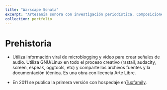 ```yaml
---
title: "Warscape Sonata"
excerpt: "Artesanía sonora con investigación periodística. Composiciones de paisaje sonoro y acciones multimedia sobre la narcoguerra en México.<br/><img src='/io/images/wsban01.png'>"
collection: portfolio
---
```


# Prehistoria
 - Utiliza información viral de microblogging y video para crear señales de audio. Utiliza GNU/Linux en todo el proceso creativo (rsstail, audacity, screen, espeak, oggtools, etc) y comparte los archivos fuentes y la documentación técnica. Es una obra con licencia Arte Libre.

 - En 2011 se publica la primera versión con hospedaje en[Tuxfamily](https://project.tuxfamily.org/?do=tags;search=soft::audacity#%3Fdo%3Dgroup%3Bname%3Dwarscapeson).
 
